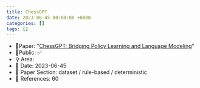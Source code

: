```yaml
---
title: ChessGPT
date: 2023-06-45 00:00:00 +0800
categories: []
tags: []
---
```


- 📙Paper: "[ChessGPT: Bridging Policy Learning and Language Modeling](https://www.semanticscholar.org/paper/ChessGPT%3A-Bridging-Policy-Learning-and-Language-Feng-Luo/b9a1189f2de7fd5e66551d7c425556e5642b823a)"
- 🔑Public: ✅
- ⚲ Area: 
- 📅 Date: 2023-06-45
- 🔎 Paper Section: dataset / rule-based / deterministic
- 📝 References: 60
